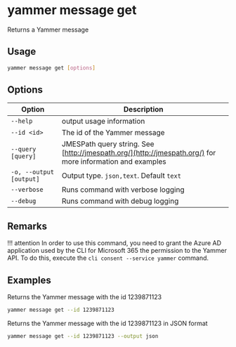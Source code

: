 # yammer message get

Returns a Yammer message

## Usage

```sh
yammer message get [options]
```

## Options

Option|Description
------|-----------
`--help`|output usage information
`--id <id>`|The id of the Yammer message
`--query [query]`|JMESPath query string. See [http://jmespath.org/](http://jmespath.org/) for more information and examples
`-o, --output [output]`|Output type. `json,text`. Default `text`
`--verbose`|Runs command with verbose logging
`--debug`|Runs command with debug logging

## Remarks

!!! attention
    In order to use this command, you need to grant the Azure AD application used by the CLI for Microsoft 365 the permission to the Yammer API. To do this, execute the `cli consent --service yammer` command.

## Examples

Returns the Yammer message with the id 1239871123

```sh
yammer message get --id 1239871123
```

Returns the Yammer message with the id 1239871123 in JSON format

```sh
yammer message get --id 1239871123 --output json
```
